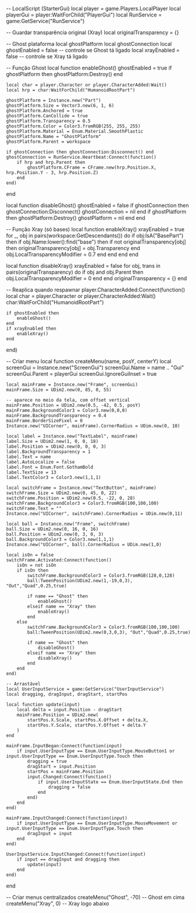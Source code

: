 -- LocalScript (StarterGui)
local player = game.Players.LocalPlayer
local playerGui = player:WaitForChild("PlayerGui")
local RunService = game:GetService("RunService")

-- Guardar transparência original (Xray)
local originalTransparency = {}

-- Ghost plataforma
local ghostPlatform
local ghostConnection
local ghostEnabled = false -- controle se Ghost tá ligado
local xrayEnabled = false -- controle se Xray tá ligado

-- Função Ghost
local function enableGhost()
	ghostEnabled = true
	if ghostPlatform then ghostPlatform:Destroy() end

	local char = player.Character or player.CharacterAdded:Wait()
	local hrp = char:WaitForChild("HumanoidRootPart")

	ghostPlatform = Instance.new("Part")
	ghostPlatform.Size = Vector3.new(6, 1, 6)
	ghostPlatform.Anchored = true
	ghostPlatform.CanCollide = true
	ghostPlatform.Transparency = 0.5
	ghostPlatform.Color = Color3.fromRGB(255, 255, 255)
	ghostPlatform.Material = Enum.Material.SmoothPlastic
	ghostPlatform.Name = "GhostPlatform"
	ghostPlatform.Parent = workspace

	if ghostConnection then ghostConnection:Disconnect() end
	ghostConnection = RunService.Heartbeat:Connect(function()
		if hrp and hrp.Parent then
			ghostPlatform.CFrame = CFrame.new(hrp.Position.X, hrp.Position.Y - 3, hrp.Position.Z)
		end
	end)
end

local function disableGhost()
	ghostEnabled = false
	if ghostConnection then
		ghostConnection:Disconnect()
		ghostConnection = nil
	end
	if ghostPlatform then
		ghostPlatform:Destroy()
		ghostPlatform = nil
	end
end

-- Função Xray (só bases)
local function enableXray()
	xrayEnabled = true
	for _, obj in pairs(workspace:GetDescendants()) do
		if obj:IsA("BasePart") then
			if obj.Name:lower():find("base") then
				if not originalTransparency[obj] then
					originalTransparency[obj] = obj.Transparency
				end
				obj.LocalTransparencyModifier = 0.7
			end
		end
	end
end

local function disableXray()
	xrayEnabled = false
	for obj, trans in pairs(originalTransparency) do
		if obj and obj.Parent then
			obj.LocalTransparencyModifier = 0
		end
	end
	originalTransparency = {}
end

-- Reaplica quando respawnar
player.CharacterAdded:Connect(function()
	local char = player.Character or player.CharacterAdded:Wait()
	char:WaitForChild("HumanoidRootPart")

	if ghostEnabled then
		enableGhost()
	end
	if xrayEnabled then
		enableXray()
	end
end)

-- Criar menu
local function createMenu(name, posY, centerY)
	local screenGui = Instance.new("ScreenGui")
	screenGui.Name = name .. "Gui"
	screenGui.Parent = playerGui
	screenGui.IgnoreGuiInset = true

	local mainFrame = Instance.new("Frame", screenGui)
	mainFrame.Size = UDim2.new(0, 85, 0, 55)

	-- aparece no meio da tela, com offset vertical
	mainFrame.Position = UDim2.new(0.5, -42, 0.5, posY)
	mainFrame.BackgroundColor3 = Color3.new(0,0,0)
	mainFrame.BackgroundTransparency = 0.4
	mainFrame.BorderSizePixel = 0
	Instance.new("UICorner", mainFrame).CornerRadius = UDim.new(0, 10)

	local label = Instance.new("TextLabel", mainFrame)
	label.Size = UDim2.new(1, 0, 0, 18)
	label.Position = UDim2.new(0, 0, 0, 3)
	label.BackgroundTransparency = 1
	label.Text = name
	label.AutoLocalize = false
	label.Font = Enum.Font.GothamBold
	label.TextSize = 13
	label.TextColor3 = Color3.new(1,1,1)

	local switchFrame = Instance.new("TextButton", mainFrame)
	switchFrame.Size = UDim2.new(0, 45, 0, 22)
	switchFrame.Position = UDim2.new(0.5, -22, 0, 28)
	switchFrame.BackgroundColor3 = Color3.fromRGB(100,100,100)
	switchFrame.Text = ""
	Instance.new("UICorner", switchFrame).CornerRadius = UDim.new(0,11)

	local ball = Instance.new("Frame", switchFrame)
	ball.Size = UDim2.new(0, 16, 0, 16)
	ball.Position = UDim2.new(0, 3, 0, 3)
	ball.BackgroundColor3 = Color3.new(1,1,1)
	Instance.new("UICorner", ball).CornerRadius = UDim.new(1,0)

	local isOn = false
	switchFrame.Activated:Connect(function()
		isOn = not isOn
		if isOn then
			switchFrame.BackgroundColor3 = Color3.fromRGB(128,0,128)
			ball:TweenPosition(UDim2.new(1,-19,0,3), "Out","Quad",0.25,true)

			if name == "Ghost" then
				enableGhost()
			elseif name == "Xray" then
				enableXray()
			end
		else
			switchFrame.BackgroundColor3 = Color3.fromRGB(100,100,100)
			ball:TweenPosition(UDim2.new(0,3,0,3), "Out","Quad",0.25,true)

			if name == "Ghost" then
				disableGhost()
			elseif name == "Xray" then
				disableXray()
			end
		end
	end)

	-- Arrastável
	local UserInputService = game:GetService("UserInputService")
	local dragging, dragInput, dragStart, startPos

	local function update(input)
		local delta = input.Position - dragStart
		mainFrame.Position = UDim2.new(
			startPos.X.Scale, startPos.X.Offset + delta.X,
			startPos.Y.Scale, startPos.Y.Offset + delta.Y
		)
	end

	mainFrame.InputBegan:Connect(function(input)
		if input.UserInputType == Enum.UserInputType.MouseButton1 or input.UserInputType == Enum.UserInputType.Touch then
			dragging = true
			dragStart = input.Position
			startPos = mainFrame.Position
			input.Changed:Connect(function()
				if input.UserInputState == Enum.UserInputState.End then
					dragging = false
				end
			end)
		end
	end)

	mainFrame.InputChanged:Connect(function(input)
		if input.UserInputType == Enum.UserInputType.MouseMovement or input.UserInputType == Enum.UserInputType.Touch then
			dragInput = input
		end
	end)

	UserInputService.InputChanged:Connect(function(input)
		if input == dragInput and dragging then
			update(input)
		end
	end)
end

-- Criar menus centralizados
createMenu("Ghost", -70) -- Ghost em cima
createMenu("Xray", 0)   -- Xray logo abaixo
